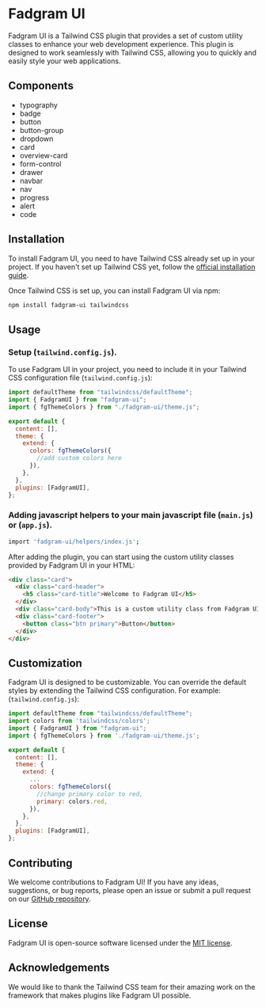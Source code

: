 # Fadgram UI

Fadgram UI is a Tailwind CSS plugin that provides a set of custom utility classes to enhance your web development experience. This plugin is designed to work seamlessly with Tailwind CSS, allowing you to quickly and easily style your web applications.

## Components

- typography
- badge
- button
- button-group
- dropdown
- card
- overview-card
- form-control
- drawer
- navbar
- nav
- progress
- alert
- code

## Installation

To install Fadgram UI, you need to have Tailwind CSS already set up in your project. If you haven't set up Tailwind CSS yet, follow the [official installation guide](https://tailwindcss.com/docs/installation).

Once Tailwind CSS is set up, you can install Fadgram UI via npm:

```bash
npm install fadgram-ui tailwindcss
```

## Usage

### Setup (`tailwind.config.js`).

To use Fadgram UI in your project, you need to include it in your Tailwind CSS configuration file (`tailwind.config.js`):

```javascript
import defaultTheme from "tailwindcss/defaultTheme";
import { FadgramUI } from "fadgram-ui";
import { fgThemeColors } from "./fadgram-ui/theme.js";

export default {
  content: [],
  theme: {
    extend: {
      colors: fgThemeColors({
        //add custom colors here
      }),
    },
  },
  plugins: [FadgramUI],
};
```

### Adding javascript helpers to your main javascript file (`main.js`) or (`app.js`).

```bash
import 'fadgram-ui/helpers/index.js';
```

After adding the plugin, you can start using the custom utility classes provided by Fadgram UI in your HTML:

```html
<div class="card">
  <div class="card-header">
    <h5 class="card-title">Welcome to Fadgram UI</h5>
  </div>
  <div class="card-body">This is a custom utility class from Fadgram UI.</div>
  <div class="card-footer">
    <button class="btn primary">Button</button>
  </div>
</div>
```

## Customization

Fadgram UI is designed to be customizable. You can override the default styles by extending the Tailwind CSS configuration. For example:
(`tailwind.config.js`):

```javascript
import defaultTheme from "tailwindcss/defaultTheme";
import colors from 'tailwindcss/colors';
import { FadgramUI } from "fadgram-ui";
import { fgThemeColors } from './fadgram-ui/theme.js';

export default {
  content: [],
  theme: {
    extend: {
      ...
      colors: fgThemeColors({
        //change primary color to red,
        primary: colors.red,
      }),
    },
  },
  plugins: [FadgramUI],
};
```

## Contributing

We welcome contributions to Fadgram UI! If you have any ideas, suggestions, or bug reports, please open an issue or submit a pull request on our [GitHub repository](https://github.com/yourusername/fadgram-ui).

## License

Fadgram UI is open-source software licensed under the [MIT license](LICENSE).

## Acknowledgements

We would like to thank the Tailwind CSS team for their amazing work on the framework that makes plugins like Fadgram UI possible.
